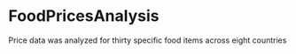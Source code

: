 # FoodPricesAnalysis
Price data was analyzed for thirty specific food items across eight countries 
